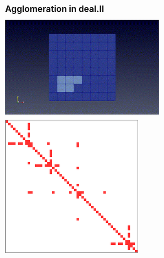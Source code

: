 # Agglomeration in deal.II

![Screenshot](logo.gif)

![Screenshot](test/agglomeration/sparsity_agglomeration.svg)
